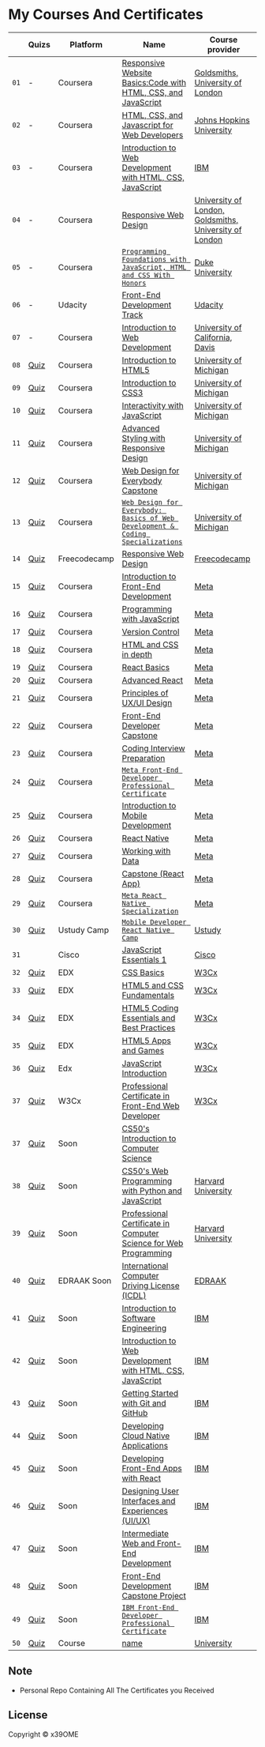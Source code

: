 # My Courses And Certificates


|  | Quizs | Platform | Name | Course provider
| ------------- | ------------- | ------------- | ------------- | ------------- |
| `01` |-| Coursera | [Responsive Website Basics:Code with HTML, CSS, and JavaScript](https://www.coursera.org/account/accomplishments/verify/HZEC3E37GQ2E) | [Goldsmiths, University of London](https://github.com/x39OME/my-courses-and-certificates/blob/main/Coursera%20HZEC3E37GQ2E.pdf)
| `02` |-|  Coursera | [HTML, CSS, and Javascript for Web Developers](https://www.coursera.org/account/accomplishments/verify/9VHZ6UVAH3TQ) | [Johns Hopkins University](https://github.com/x39OME/my-courses-and-certificates/blob/main/Coursera%209VHZ6UVAH3TQ.pdf)
| `03` |-| Coursera | [Introduction to Web Development with HTML, CSS, JavaScript](https://www.coursera.org/account/accomplishments/verify/EQF2QCCP349C) | [IBM](https://github.com/x39OME/my-courses-and-certificates/blob/main/Coursera%20EQF2QCCP349C.pdf)
| `04` |-| Coursera | [Responsive Web Design](https://www.coursera.org/account/accomplishments/verify/LKAJKVJF37MC) | [University of London, Goldsmiths, University of London](https://github.com/x39OME/my-courses-and-certificates/blob/main/Coursera%20LKAJKVJF37MC.pdf)
| `05` |-| Coursera | [`Programming Foundations with JavaScript, HTML and CSS With Honors`](https://www.coursera.org/account/accomplishments/verify/MLR42HN3FV73) | [Duke University](https://github.com/x39OME/my-courses-and-certificates/blob/main/Coursera%20MLR42HN3FV73.pdf)
| `06` |-| Udacity | [Front-End Development Track](https://s3-us-west-2.amazonaws.com/udacity-printer/production/certificates/06bb677f-5576-45d5-ac9e-194410a55f34.pdf) | [Udacity](https://github.com/x39OME/My-Certificates/blob/main/06bb677f-5576-45d5-ac9e-194410a55f34.pdf)
| `07` |-| Coursera | [Introduction to Web Development](https://www.coursera.org/account/accomplishments/verify/N9JSX9RCF86N) | [University of California, Davis](https://github.com/x39OME/my-courses-and-certificates/blob/main/Coursera%20N9JSX9RCF86N.pdf)
| `08` |[Quiz](https://github.com/x39OME/Web-Design-for-Everybody-Basics-of-Web-Development-Coding-Specialization/tree/main/Introduction%20to%20HTML5/Peer-graded%20Assignment%20Final%20Project)| Coursera | [Introduction to HTML5](https://www.coursera.org/account/accomplishments/verify/HP4P8RHCVT29) | [University of Michigan](https://github.com/x39OME/my-courses-and-certificates/blob/main/Coursera%20HP4P8RHCVT29.pdf)
| `09` |[Quiz](https://github.com/x39OME/Web-Design-for-Everybody-Basics-of-Web-Development-Coding-Specialization/tree/main/Introduction-to-CSS3-master)| Coursera | [Introduction to CSS3](https://www.coursera.org/account/accomplishments/verify/LSFFPNEGGDDX) | [University of Michigan](https://github.com/x39OME/my-courses-and-certificates/blob/main/Coursera%20LSFFPNEGGDDX.pdf)
| `10` |[Quiz](https://github.com/x39OME/Web-Design-for-Everybody-Basics-of-Web-Development-Coding-Specialization/tree/main/Interactivity%20with%20JavaScript)| Coursera | [Interactivity with JavaScript](https://www.coursera.org/account/accomplishments/verify/XUL4BHS7DRAX) | [University of Michigan](https://github.com/x39OME/my-courses-and-certificates/blob/main/Coursera%20XUL4BHS7DRAX.pdf)
| `11` |[Quiz](https://github.com/x39OME/Web-Design-for-Everybody-Basics-of-Web-Development-Coding-Specialization/tree/main/Advanced%20Styling%20with%20Responsive%20Design/Create%20a%20responsive%20style%20sheet)| Coursera | [Advanced Styling with Responsive Design](https://www.coursera.org/account/accomplishments/verify/YGML3NDYN3VM) | [University of Michigan](https://github.com/x39OME/my-courses-and-certificates/blob/main/Coursera%20YGML3NDYN3VM.pdf)
| `12` |[Quiz](https://github.com/x39OME/Web-Design-for-Everybody-Basics-of-Web-Development-Coding-Specialization/tree/main/Web%20Design%20for%20Everybody%20Capstone)| Coursera | [Web Design for Everybody Capstone](https://www.coursera.org/account/accomplishments/verify/8ZRCKQCK8PCQ) | [University of Michigan](https://github.com/x39OME/my-courses-and-certificates/blob/main/Coursera%208ZRCKQCK8PCQ.pdf)
| `13` |[Quiz](https://github.com/x39OME/Web-Design-for-Everybody-Basics-of-Web-Development-Coding-Specialization)| Coursera | [`Web Design for Everybody: Basics of Web Development & Coding Specializations`](https://www.coursera.org/account/accomplishments/specialization/UCNQ666QC6ZQ) | [University of Michigan](https://github.com/x39OME/my-courses-and-certificates/blob/main/Coursera%20UCNQ666QC6ZQ.pdf)
| `14` |[Quiz](https://github.com/x39OME/FreeCodeCamp-Responsive-Web-Design)| Freecodecamp | [Responsive Web Design](https://www.freecodecamp.org/certification/fcc1bcf9fb8-3ff8-4440-8c80-1c959a408e53/responsive-web-design) | [Freecodecamp](https://github.com/x39OME/my-courses-and-certificates/blob/main/Freecodecamp.PNG)
| `15` |[Quiz](https://github.com/x39OME/Meta-Front-End-Developer-Professional-Certificate/tree/main/1%20-%20Introduction%20to%20Front-End%20Development)| Coursera | [Introduction to Front-End Development](https://www.coursera.org/account/accomplishments/verify/VBAXM7Y32S64) | [Meta](https://github.com/x39OME/my-courses-and-certificates/blob/main/Coursera%20VBAXM7Y32S64.pdf)
| `16` |[Quiz](https://github.com/x39OME/Meta-Front-End-Developer-Professional-Certificate/tree/main/2%20-%20Programming%20with%20JavaScript)| Coursera | [Programming with JavaScript](https://www.coursera.org/account/accomplishments/verify/ZYY8B5WRWQRA) | [Meta](https://github.com/x39OME/my-courses-and-certificates/blob/main/Coursera%20ZYY8B5WRWQRA.pdf)
| `17` |[Quiz](https://github.com/x39OME/Meta-Front-End-Developer-Professional-Certificate/tree/main/3%20-%20Version%20Control)| Coursera | [Version Control](https://www.coursera.org/account/accomplishments/verify/QRAE2J76FPJH) | [Meta](https://github.com/x39OME/my-courses-and-certificates/blob/main/Coursera%20QRAE2J76FPJH.pdf)
| `18` |[Quiz](https://github.com/x39OME/Meta-Front-End-Developer-Professional-Certificate/tree/main/4%20-%20HTML%20and%20CSS%20in%20depth)| Coursera | [HTML and CSS in depth](https://www.coursera.org/account/accomplishments/verify/GBSR2278G4QS) | [Meta](https://github.com/x39OME/my-courses-and-certificates/blob/main/Coursera%20GBSR2278G4QS.pdf)
| `19` |[Quiz](https://github.com/x39OME/Meta-Front-End-Developer-Professional-Certificate/tree/main/5%20-%20React%20Basics)| Coursera | [React Basics](https://www.coursera.org/account/accomplishments/verify/MQ2CFF5DG2D5) | [Meta](https://github.com/x39OME/My-Certificates/blob/main/Coursera%20MQ2CFF5DG2D5.pdf)
| `20` |[Quiz](https://github.com/x39OME/Meta-Front-End-Developer-Professional-Certificate/tree/main/6%20-%20Advanced%20React)| Coursera | [Advanced React](https://www.coursera.org/account/accomplishments/verify/38FN3SD2ZPTZ) | [Meta](https://github.com/x39OME/My-Certificates/blob/main/Coursera%2038FN3SD2ZPTZ.pdf)
| `21` |[Quiz](https://github.com/x39OME/Meta-Front-End-Developer-Professional-Certificate/tree/main/7%20-%20Principles%20of%20UX-UI%20Design)| Coursera | [Principles of UX/UI Design](https://www.coursera.org/account/accomplishments/verify/38FN3SD2ZPTZ) | [Meta](https://github.com/x39OME/My-Certificates/blob/main/Coursera%20QYBGE4Q3P2M8.pdf)
| `22` |[Quiz](https://github.com/x39OME/Meta-Front-End-Developer-Professional-Certificate/tree/main/8%20-%20Front-End%20Developer%20Capstone)| Coursera | [Front-End Developer Capstone](https://www.coursera.org/account/accomplishments/verify/U5DN2MMAUAKG) | [Meta](https://github.com/x39OME/My-Certificates/blob/main/Coursera%20U5DN2MMAUAKG.pdf)
| `23` |[Quiz](https://github.com/x39OME/Meta-Front-End-Developer-Professional-Certificate/tree/main/9%20-%20Coding%20Interview%20Preparation)| Coursera | [Coding Interview Preparation](https://www.coursera.org/account/accomplishments/verify/N9TAZKGWKVM8) | [Meta](https://github.com/x39OME/My-Certificates/blob/main/Coursera%20N9TAZKGWKVM8.pdf)
| `24` |[Quiz](https://github.com/x39OME/Meta-Front-End-Developer-Professional-Certificate)| Coursera | [`Meta Front-End Developer Professional Certificate`](https://www.coursera.org/account/accomplishments/professional-cert/3ZPNF43WDT5F) | [Meta](https://github.com/x39OME/My-Certificates/blob/main/Coursera%203ZPNF43WDT5F.pdf)
| `25` |[Quiz](https://github.com/x39OME/Meta-React-Native-Specialization/tree/main/1-%20Introduction%20to%20Mobile%20Development)| Coursera | [Introduction to Mobile Development](https://www.coursera.org/account/accomplishments/verify/NUUW8XRC322C) | [Meta](https://github.com/x39OME/My-Certificates/blob/main/Coursera%20NUUW8XRC322C.pdf)
| `26` |[Quiz](https://github.com/x39OME/Meta-React-Native-Specialization/tree/main/5%20-%20React%20Native)| Coursera | [React Native](https://www.coursera.org/account/accomplishments/verify/GRV4Y6WK54MX) | [Meta](https://github.com/x39OME/My-Certificates/blob/main/Coursera%20GRV4Y6WK54MX.pdf)
| `27` |[Quiz](https://github.com/x39OME/Meta-React-Native-Specialization/tree/main/6%20-%20Working%20with%20Data)| Coursera | [Working with Data](https://www.coursera.org/account/accomplishments/verify/7UKXPV756ZEH) | [Meta](https://github.com/x39OME/My-Certificates/blob/main/Coursera%207UKXPV756ZEH.pdf)
| `28` |[Quiz](https://github.com/x39OME/Meta-React-Native-Specialization/tree/main/8%20-%20Capstone%20(React%20App))| Coursera | [Capstone (React App)](https://www.coursera.org/account/accomplishments/certificate/HR6WRRZ6CQ9Q) | [Meta](https://github.com/x39OME/My-Certificates/blob/main/Coursera%20HR6WRRZ6CQ9Q.pdf)
| `29` |[Quiz](https://github.com/x39OME/Meta-React-Native-Specialization)| Coursera | [`Meta React Native Specialization`](https://www.coursera.org/account/accomplishments/specialization/E77SE2GUEUFY) | [Meta](https://github.com/x39OME/My-Certificates/blob/main/Coursera%20E77SE2GUEUFY.pdf)
| `30` |[Quiz](https://github.com/x39OME/Application-Development-Camp-Mobile-Developer-React-Native/tree/main)| Ustudy Camp | [`Mobile Developer React Native Camp`](https://github.com/x39OME/My-Certificates/blob/main/training-camp-attendance-certificate.pdf) | [Ustudy](https://github.com/x39OME/My-Certificates/blob/main/graduation-project-completion-certificate.pdf)
| `31` |[]()| Cisco | [JavaScript Essentials 1](https://github.com/x39OME/My-Certificates/blob/main/JavaScript_Essentials_1_Badge20240307-29-e467fc.pdf) | [Cisco](https://github.com/x39OME/My-Certificates/blob/main/javascript-essentials-1.png)
| `32` |[Quiz]()| EDX | [CSS Basics](https://courses.edx.org/certificates/4a8326f11c0e41da912ce8e85e5b1895) | [W3Cx](https://github.com/x39OME/My-Certificates/blob/main/W3Cx%20CSS.0x%20Certificate%20edX.pdf)
| `33` |[Quiz]()| EDX | [HTML5 and CSS Fundamentals](https://courses.edx.org/certificates/e593141bee6f4c79b72165da81380133?_gl=1*7wvkex*_gcl_au*MjA1NTQ1MjA1LjE3MjMyNzE4ODE.*_ga*MTgwNzI1Mjk4NC4xNzIzMjcxODgw*_ga_D3KS4KMDT0*MTcyNDIxODM2NS43LjEuMTcyNDIyMjI5Ny41NC4wLjA.) | [W3Cx](https://github.com/x39OME/My-Certificates/blob/main/W3Cx%20HTML5.0x%20Certificate%20edX.pdf)
| `34` |[Quiz]()| EDX | [HTML5 Coding Essentials and Best Practices](https://courses.edx.org/certificates/7de4ade92e044c4eafd315295cffc5d1?_gl=1*8oi0mn*_ga*OTc2MTYwNzYyLjE3MTY2MTU1MzA.*_ga_D3KS4KMDT0*MTcxNjg3NzQ0MC4xMC4xLjE3MTY4ODYzMzMuNTEuMC4w) | [W3Cx](https://github.com/x39OME/My-Certificates/blob/main/W3Cx%20HTML5.1x%20Certificate%20edX.pdf)
| `35` |[Quiz]()| EDX | [HTML5 Apps and Games](https://courses.edx.org/certificates/9637a48c4bb745d4957024d701404c1d?_gl=1*1981wsg*_gcl_au*MjA1NTQ1MjA1LjE3MjMyNzE4ODE.*_ga*MTgwNzI1Mjk4NC4xNzIzMjcxODgw*_ga_D3KS4KMDT0*MTcyNDQ5NjMyOC4xNS4xLjE3MjQ0OTc4MjkuNTcuMC4w) | [W3Cx](https://github.com/x39OME/My-Certificates/blob/main/W3Cx%20HTML5.2x%20Certificate%20edX.pdf)
| `36` |[Quiz]()| Edx | [JavaScript Introduction](https://courses.edx.org/certificates/6371dd9b7d5c451eb53d6b91109298e6?_gl=1*ec2rnj*_gcl_au*MjA1NTQ1MjA1LjE3MjMyNzE4ODE.*_ga*MTgwNzI1Mjk4NC4xNzIzMjcxODgw*_ga_D3KS4KMDT0*MTcyNDkyMDM1OS4yNC4xLjE3MjQ5MjA3MjkuNTMuMC4w) | [W3Cx](https://github.com/x39OME/My-Certificates/blob/main/W3Cx%20JS.0x%20Certificate%20edx.pdf)
| `37` |[Quiz]()| W3Cx | [Professional Certificate in Front-End Web Developer](https://credentials.edx.org/credentials/2d26e4bfc6694ef8af880da0587e30fc/) | [W3Cx](https://github.com/x39OME/My-Certificates/blob/main/Professional%20Certificate%20in%20Front-End%20Web%20Developer.pdf)
| `37` |[Quiz]()| Soon | [CS50's Introduction to Computer Science]() | []()
| `38` |[Quiz]()| Soon | [CS50's Web Programming with Python and JavaScript]() | [Harvard University]()
| `39` |[Quiz]()| Soon | [Professional Certificate in Computer Science for Web Programming]() | [Harvard University]()
| `40` |[Quiz]()| EDRAAK Soon | [International Computer Driving License (ICDL)]() | [EDRAAK](https://programs.edraak.org/)
| `41` |[Quiz]()| Soon | [Introduction to Software Engineering]() | [IBM]()
| `42` |[Quiz]()| Soon | [Introduction to Web Development with HTML, CSS, JavaScript]() | [IBM]()
| `43` |[Quiz]()| Soon | [Getting Started with Git and GitHub]() | [IBM]()
| `44` |[Quiz]()| Soon | [Developing Cloud Native Applications]() | [IBM]()
| `45` |[Quiz]()| Soon | [Developing Front-End Apps with React]() | [IBM]()
| `46` |[Quiz]()| Soon | [Designing User Interfaces and Experiences (UI/UX)]() | [IBM]()
| `47` |[Quiz]()| Soon | [Intermediate Web and Front-End Development]() | [IBM]()
| `48` |[Quiz]()| Soon | [Front-End Development Capstone Project]() | [IBM]()
| `49` |[Quiz]()| Soon | [`IBM Front-End Developer Professional Certificate`]() | [IBM]()
| `50` |[Quiz]()| Course | [name]() | [University]()


## 

## Note

- Personal Repo Containing All The Certificates you Received

## License

Copyright © x39OME
